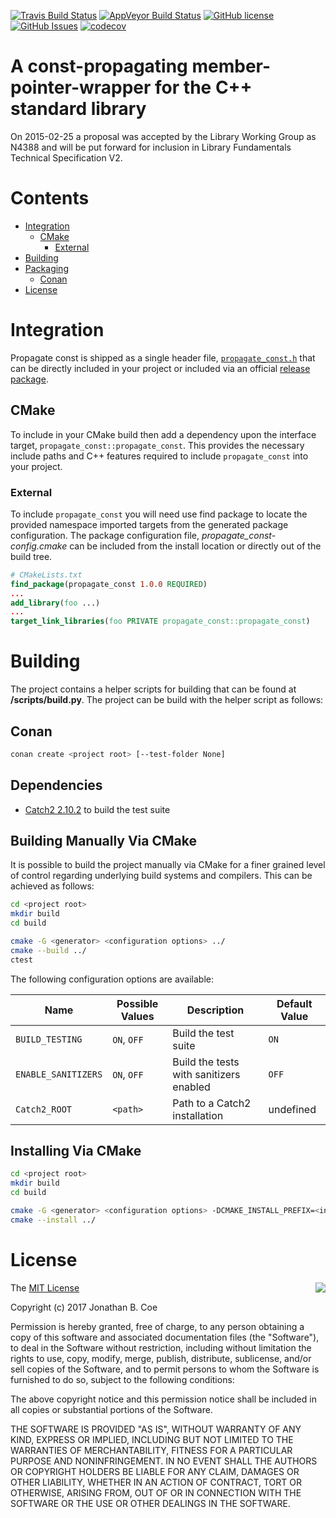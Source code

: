 [![Travis Build Status](https://travis-ci.org/jbcoe/propagate_const.svg?branch=master)](https://travis-ci.org/jbcoe/propagate_const)
[![AppVeyor Build Status](https://ci.appveyor.com/api/projects/status/github/jbcoe/propagate_const?svg=true&branch=master)](https://ci.appveyor.com/project/jbcoe/propagate-const)
[![GitHub license](https://img.shields.io/badge/license-MIT-blue.svg)](https://raw.githubusercontent.com/jbcoe/propagate_const/master/LICENSE.MIT)
[![GitHub Issues](https://img.shields.io/github/issues/jbcoe/indirect.svg)](http://github.com/jbcoe/propagate_const/issues)
[![codecov](https://codecov.io/gh/jbcoe/propagate_const/branch/master/graph/badge.svg)](https://codecov.io/gh/jbcoe/propagate_const)

# A const-propagating member-pointer-wrapper for the C++ standard library

On 2015-02-25 a proposal was accepted by the Library Working Group as N4388
and will be put forward for inclusion in Library Fundamentals Technical 
Specification V2.

# Contents
- [Integration](#integration)
  - [CMake](#cmake)
    - [External](#external)
- [Building](#building)
- [Packaging](#packaging)
  - [Conan](#conan)
- [License](#license)


# Integration
Propagate const is shipped as a single header file, [`propagate_const.h`](https://github.com/jbcoe/propagate_const/blob/master/propagate_const.h) that can be directly included in your project or included via an official [release package](https://github.com/jbcoe/propagate_const/releases).
## CMake
To include in your CMake build then add a dependency upon the interface target, `propagate_const::propagate_const`.  This provides the necessary include paths and C++ features required to include `propagate_const` into your project.

### External
To include `propagate_const` you will need use find package to locate the provided namespace imported targets from the generated package configuration.  The package configuration file, *propagate_const-config.cmake* can be included from the install location or directly out of the build tree. 
```cmake
# CMakeLists.txt
find_package(propagate_const 1.0.0 REQUIRED)
...
add_library(foo ...)
...
target_link_libraries(foo PRIVATE propagate_const::propagate_const)
```
# Building

The project contains a helper scripts for building that can be found at **<project root>/scripts/build.py**. The project can be build with the helper script as follows:

## Conan

```bash
conan create <project root> [--test-folder None]
```

## Dependencies

* [Catch2 2.10.2](https://github.com/catchorg/Catch2/tree/v2.10.2) to build the test suite

## Building Manually Via CMake

It is possible to build the project manually via CMake for a finer grained level of control regarding underlying build systems and compilers. This can be achieved as follows: 
```bash
cd <project root>
mkdir build
cd build

cmake -G <generator> <configuration options> ../
cmake --build ../
ctest
```

The following configuration options are available:

| Name                | Possible Values | Description                             | Default Value |
|---------------------|-----------------|-----------------------------------------|---------------|
| `BUILD_TESTING`     | `ON`, `OFF`     | Build the test suite                    | `ON`          |
| `ENABLE_SANITIZERS` | `ON`, `OFF`     | Build the tests with sanitizers enabled | `OFF`         |
| `Catch2_ROOT`       | `<path>`        | Path to a Catch2 installation           | undefined     |

## Installing Via CMake

```bash
cd <project root>
mkdir build
cd build

cmake -G <generator> <configuration options> -DCMAKE_INSTALL_PREFIX=<install dir> ../
cmake --install ../
```

# License

<img align="right" src="http://opensource.org/trademarks/opensource/OSI-Approved-License-100x137.png">

The [MIT License](http://opensource.org/licenses/MIT)

Copyright (c) 2017 Jonathan B. Coe

Permission is hereby granted, free of charge, to any person obtaining a copy of this software and associated documentation files (the "Software"), to deal in the Software without restriction, including without limitation the rights to use, copy, modify, merge, publish, distribute, sublicense, and/or sell copies of the Software, and to permit persons to whom the Software is furnished to do so, subject to the following conditions:

The above copyright notice and this permission notice shall be included in all copies or substantial portions of the Software.

THE SOFTWARE IS PROVIDED "AS IS", WITHOUT WARRANTY OF ANY KIND, EXPRESS OR IMPLIED, INCLUDING BUT NOT LIMITED TO THE WARRANTIES OF MERCHANTABILITY, FITNESS FOR A PARTICULAR PURPOSE AND NONINFRINGEMENT. IN NO EVENT SHALL THE AUTHORS OR COPYRIGHT HOLDERS BE LIABLE FOR ANY CLAIM, DAMAGES OR OTHER LIABILITY, WHETHER IN AN ACTION OF CONTRACT, TORT OR OTHERWISE, ARISING FROM, OUT OF OR IN CONNECTION WITH THE SOFTWARE OR THE USE OR OTHER DEALINGS IN THE SOFTWARE.
